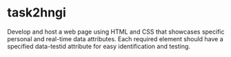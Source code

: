 # task2hngi

Develop and host a web page using HTML and CSS that showcases specific personal and real-time data attributes. Each required element should have a specified data-testid attribute for easy identification and testing.
